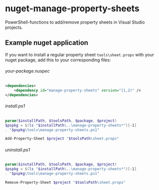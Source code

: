 # nuget-manage-property-sheets
PowerShell-functions to add/remove property sheets in Visual Studio projects.

## Example nuget application
If you want to install a regular property sheet `tools\sheet.props` with your nuget package, add this to your corresponding files:

###### your-package.nuspec
```xml
<dependencies>
	<dependency id="manage-property-sheets" version="[1,2)" />
</dependencies>
```

###### install.ps1
```ps1
param($installPath, $toolsPath, $package, $project)
$pspkg = $(ls "$installPath\..\manage-property-sheets*")[-1]
. "$pspkg\tools\manage-property-sheets.ps1"

Add-Property-Sheet $project "$toolsPath\sheet.props"
```

###### uninstall.ps1
```ps1
param($installPath, $toolsPath, $package, $project)
$pspkg = $(ls "$installPath\..\manage-property-sheets*")[-1]
. "$pspkg\tools\manage-property-sheets.ps1"

Remove-Property-Sheet $project "$toolsPath\sheet.props"
```
